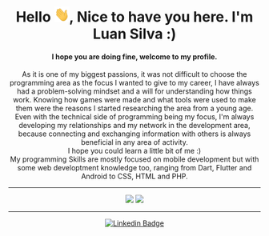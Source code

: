 <h1 align="center">Hello <img src="https://raw.githubusercontent.com/ABSphreak/ABSphreak/master/gifs/Hi.gif" width="30px" height="30px">, Nice to have you here. I'm Luan Silva :)</h1>


<h4 align="center">I hope you are doing fine, welcome to my profile.</h4>



<p align="center"> 
  As it is one of my biggest passions, it was not difficult to choose the programming area as the focus I wanted to give to my career, I have always had a problem-solving mindset and a will for understanding how things work. Knowing how games were made and what tools were used to make them were the reasons I started researching the area from a young age.
  <br>
Even with the technical side of programming being my focus, I'm always developing my relationships and my network in the development area, because connecting and exchanging information with others is always beneficial in any area of activity.   
  <br>
I hope you could learn a little bit of me :)
  <br>
My programming Skills are mostly focused on mobile development but with some web developtment knowledge too, ranging from Dart, Flutter and Android to CSS, HTML and PHP.
</p>

 ---

<div align="center">
    <img height="220em" src="https://github-readme-stats.vercel.app/api?username=luanss19&show_icons=true&theme=dark"/>
    <img height="220em" src="https://github-readme-stats.vercel.app/api/top-langs/?username=luanss19&theme=dark"/>
</div>
   
 ---
 
<div align="center">

   [![Linkedin Badge](https://img.shields.io/badge/-Luan%20Silva-292929?style=flat-square&logo=Linkedin&logoColor=white&link=https://www.linkedin.com/in/luan-silva-99b872213/)](https://www.linkedin.com/in/luan-silva-99b872213/)
  
</div>
